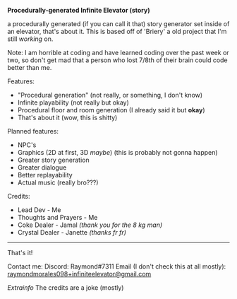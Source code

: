 **Procedurally-generated Infinite Elevator (story)**

a procedurally generated (if you can call it that) story generator set inside of an elevator, that's about it. This is based off of 'Briery' a old project that I'm still *working* on.

Note: I am horrible at coding and have learned coding over the past week or two, so don't get mad that a person who lost 7/8th of their brain could code better than me.

Features:
- "Procedural generation" (not really, or something, I don't know)
- Infinite playability (not really but okay)
- Procedural floor and room generation (I already said it but **okay**)
- That's about it (wow, this is shitty)

Planned features:
- NPC's
- Graphics (2D at first, 3D *maybe*) (this is probably not gonna happen)
- Greater story generation
- Greater dialogue
- Better replayability
- Actual music (really bro???)

Credits:
- Lead Dev - Me
- Thoughts and Prayers - Me
- Coke Dealer - Jamal *(thank you for the 8 kg man)*
- Crystal Dealer - Janette *(thanks fr fr)*

-----------------------------------

That's it!

Contact me:
Discord: Raymond#7311
Email (I don't check this at all mostly): raymondmorales098+infiniteelevator@gmail.com

*Extrainfo*
The credits are a joke (mostly)

